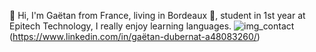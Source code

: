 👋 Hi, I'm Gaëtan from France, living in Bordeaux 🍷, student in 1st year at Epitech Technology, I really enjoy learning languages.
![img_contact](./img/github/linkedin-dark)(https://www.linkedin.com/in/gaëtan-dubernat-a48083260/)
